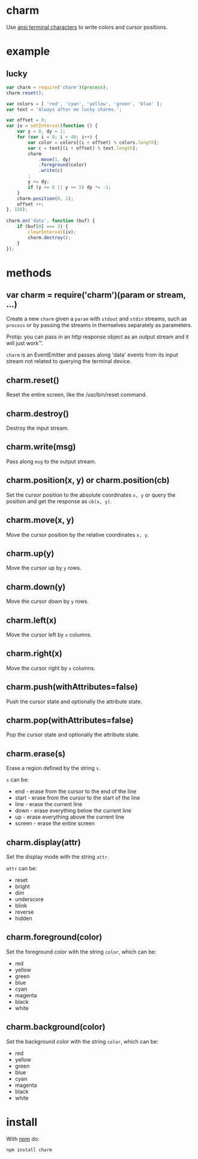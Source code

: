 charm
=====

Use
[ansi terminal characters](http://www.termsys.demon.co.uk/vtansi.htm)
to write colors and cursor positions.

example
=======

lucky
-----

````javascript
var charm = require('charm')(process);
charm.reset();

var colors = [ 'red', 'cyan', 'yellow', 'green', 'blue' ];
var text = 'Always after me lucky charms.';

var offset = 0;
var iv = setInterval(function () {
    var y = 0, dy = 1;
    for (var i = 0; i < 40; i++) {
        var color = colors[(i + offset) % colors.length];
        var c = text[(i + offset) % text.length];
        charm
            .move(1, dy)
            .foreground(color)
            .write(c)
        ;
        y += dy;
        if (y <= 0 || y >= 5) dy *= -1;
    }
    charm.position(0, 1);
    offset ++;
}, 150);
 
charm.on('data', function (buf) {
    if (buf[0] === 3) {
        clearInterval(iv);
        charm.destroy();
    }
});
````

methods
=======

var charm = require('charm')(param or stream, ...)
--------------------------------------------------

Create a new `charm` given a `param` with `stdout` and `stdin` streams, such as
`process` or by passing the streams in themselves separately as parameters.

Protip: you can pass in an http response object as an output stream and it will
just work™.

`charm` is an EventEmitter and passes along 'data' events from its input stream
not related to querying the terminal device.

charm.reset()
-------------

Reset the entire screen, like the /usr/bin/reset command.

charm.destroy()
---------------

Destroy the input stream.

charm.write(msg)
----------------

Pass along `msg` to the output stream.

charm.position(x, y) or charm.position(cb)
------------------------------------------

Set the cursor position to the absolute coordinates `x, y` or query the position
and get the response as `cb(x, y)`.

charm.move(x, y)
----------------

Move the cursor position by the relative coordinates `x, y`.

charm.up(y)
-----------

Move the cursor up by `y` rows.

charm.down(y)
-------------

Move the cursor down by `y` rows.

charm.left(x)
-------------

Move the cursor left by `x` columns.

charm.right(x)
-------------

Move the cursor right by `x` columns.

charm.push(withAttributes=false)
--------------------------------

Push the cursor state and optionally the attribute state.

charm.pop(withAttributes=false)
-------------------------------

Pop the cursor state and optionally the attribute state.

charm.erase(s)
--------------

Erase a region defined by the string `s`.

`s` can be:

* end - erase from the cursor to the end of the line
* start - erase from the cursor to the start of the line
* line - erase the current line
* down - erase everything below the current line
* up - erase everything above the current line
* screen - erase the entire screen

charm.display(attr)
-------------------

Set the display mode with the string `attr`.

`attr` can be:

* reset
* bright
* dim
* underscore
* blink
* reverse
* hidden

charm.foreground(color)
-----------------------

Set the foreground color with the string `color`, which can be:

* red
* yellow
* green
* blue
* cyan
* magenta
* black
* white


charm.background(color)
-----------------------

Set the background color with the string `color`, which can be:

* red
* yellow
* green
* blue
* cyan
* magenta
* black
* white

install
=======

With [npm](http://npmjs.org) do:

    npm install charm
